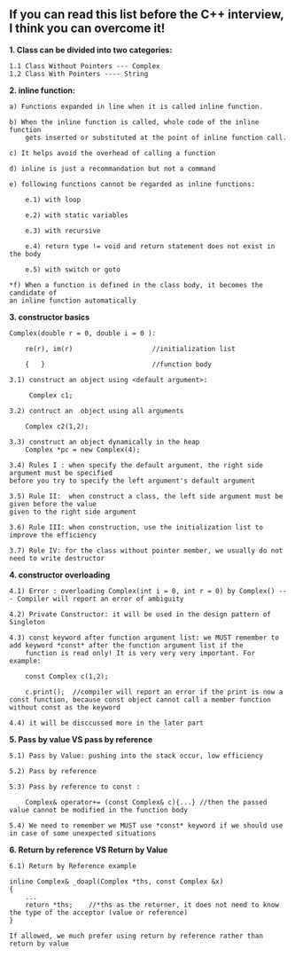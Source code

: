 ## If you can read this list before the C++ interview, I think you can overcome it!


**1. Class can be divided into two categories:**

    1.1 Class Without Pointers --- Complex
    1.2 Class With Pointers ---- String


**2. inline function:**

    a) Functions expanded in line when it is called inline function. 

    b) When the inline function is called, whole code of the inline function
        gets inserted or substituted at the point of inline function call.

    c) It helps avoid the overhead of calling a function

    d) inline is just a recommandation but not a command

    e) following functions cannot be regarded as inline functions:

        e.1) with loop

        e.2) with static variables

        e.3) with recursive

        e.4) return type != void and return statement does not exist in the body

        e.5) with switch or goto
    
    *f) When a function is defined in the class body, it becomes the candidate of 
    an inline function automatically


**3. constructor basics**

    Complex(double r = 0, double i = 0 ):   

        re(r), im(r)                    //initialization list      

        {   }                           //function body

    3.1) construct an object using <default argument>: 

         Complex c1; 

    3.2) contruct an  object using all arguments

        Complex c2(1,2);
    
    3.3) construct an object dynamically in the heap
        Complex *pc = new Complex(4);

    3.4) Rules I : when specify the default argument, the right side argument must be specified
    before you try to specify the left argument's default argument

    3.5) Rule II:  when construct a class, the left side argument must be given before the value
    given to the right side argument 
    
    3.6) Rule III: when construction, use the initialization list to improve the efficiency

    3.7) Rule IV: for the class without pointer member, we usually do not need to write destructor


**4. constructor overloading**

    4.1) Error : overloading Complex(int i = 0, int r = 0) by Complex() --- Compiler will report an error of ambiguity

    4.2) Private Constructor: it will be used in the design pattern of Singleton

    4.3) const keyword after function argument list: we MUST remember to add keyword *const* after the function argument list if the 
        function is read only! It is very very very important. For example:

        const Complex c(1,2);

        c.print();  //compiler will report an error if the print is now a const function, because const object cannot call a member function without const as the keyword
    
    4.4) it will be disccussed more in the later part


**5. Pass by value VS pass by reference**

    5.1) Pass by Value: pushing into the stack occur, low efficiency

    5.2) Pass by reference

    5.3) Pass by reference to const :

        Complex& operator+= (const Complex& c){...} //then the passed value cannot be modified in the function body

    5.4) We need to remember we MUST use *const* keyword if we should use in case of some unexpected situations

**6. Return by reference VS Return by Value** 

    6.1) Return by Reference example

    inline Complex& _doapl(Complex *ths, const Complex &x)
    {
        ...
        return *ths;    //*ths as the returner, it does not need to know the type of the acceptor (value or reference)
    }

    If allowed, we much prefer using return by reference rather than return by value



